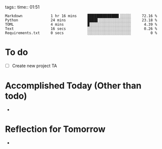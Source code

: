 tags:: 
time:: 01:51

```wakatime
Markdown             1 hr 16 mins     ██████████████▍░░░░░     72.16 %
Python               24 mins          ████▋░░░░░░░░░░░░░░░     23.18 %
TOML                 4 mins           ▉░░░░░░░░░░░░░░░░░░░      4.39 %
Text                 16 secs          ░░░░░░░░░░░░░░░░░░░░      0.26 %
Requirements.txt     0 secs           ░░░░░░░░░░░░░░░░░░░░         0 %
```


# To do
- [ ] Create new project TA

# Accomplished Today (Other than todo)
- 

# Reflection for Tomorrow
- 